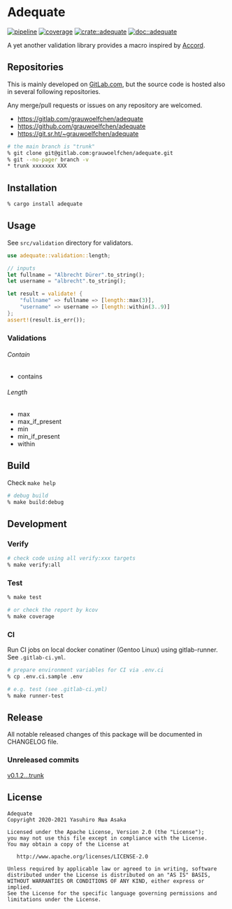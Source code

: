 # Adequate

[![pipeline](
https://gitlab.com/grauwoelfchen/adequate/badges/trunk/pipeline.svg)](
https://gitlab.com/grauwoelfchen/adequate/commits/trunk) [![coverage](
https://gitlab.com/grauwoelfchen/adequate/badges/trunk/coverage.svg)](
https://gitlab.com/grauwoelfchen/adequate/commits/trunk) [![crate::adequate](
https://img.shields.io/crates/v/adequate?label=crates&style=flat)](
https://crates.io/crates/adequate) [![doc::adequate](
https://docs.rs/adequate/badge.svg)](https://docs.rs/crate/adequate)

A yet another validation library provides a macro inspired by [Accord](
https://github.com/ChrisBuchholz/accord).


## Repositories

This is mainly developed on [GitLab.com](
https://gitlab.com/grauwoelfchen/adequate), but the source code is hosted also
in several following repositories.

Any merge/pull requests or issues on any repository are welcomed.

* https://gitlab.com/grauwoelfchen/adequate
* https://github.com/grauwoelfchen/adequate
* https://git.sr.ht/~grauwoelfchen/adequate

```zsh
# the main branch is "trunk"
% git clone git@gitlab.com:grauwoelfchen/adequate.git
% git --no-pager branch -v
* trunk xxxxxxx XXX
```

## Installation

```zsh
% cargo install adequate
```

## Usage

See `src/validation` directory for validators.

```rust
use adequate::validation::length;

// inputs
let fullname = "Albrecht Dürer".to_string();
let username = "albrecht".to_string();

let result = validate! {
    "fullname" => fullname => [length::max(3)],
    "username" => username => [length::within(3..9)]
};
assert!(result.is_err());
```

### Validations

###### Contain

* contains

###### Length

* max
* max_if_present
* min
* min_if_present
* within


## Build

Check `make help`

```zsh
# debug build
% make build:debug
```

## Development

### Verify

```zsh
# check code using all verify:xxx targets
% make verify:all
```

### Test

```zsh
% make test

# or check the report by kcov
% make coverage
```

### CI

Run CI jobs on local docker conatiner (Gentoo Linux) using gitlab-runner.  
See `.gitlab-ci.yml`.


```zsh
# prepare environment variables for CI via .env.ci
% cp .env.ci.sample .env

# e.g. test (see .gitlab-ci.yml)
% make runner-test
```


## Release

All notable released changes of this package will be documented in CHANGELOG
file.

### Unreleased commits

[v0.1.2...trunk](
https://gitlab.com/grauwoelfchen/adequate/compare/v0.1.1...trunk)


## License

```text
Adequate
Copyright 2020-2021 Yasuhiro Яша Asaka

Licensed under the Apache License, Version 2.0 (the "License");
you may not use this file except in compliance with the License.
You may obtain a copy of the License at

   http://www.apache.org/licenses/LICENSE-2.0

Unless required by applicable law or agreed to in writing, software
distributed under the License is distributed on an "AS IS" BASIS,
WITHOUT WARRANTIES OR CONDITIONS OF ANY KIND, either express or implied.
See the License for the specific language governing permissions and
limitations under the License.
```

